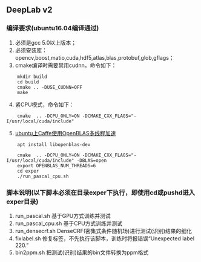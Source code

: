 ## DeepLab v2

### 编译要求(ubuntu16.04编译通过)
  1. 必须是gcc 5.0以上版本；
  2. 必须安装库：opencv,boost,matio,cuda,hdf5,atlas,blas,protobuf,glob,gflags；
  3. cmake编译时需要禁用cudnn，命令如下：
```
    mkdir build
    cd build
    cmake .. -DUSE_CUDNN=OFF
    make
```
  4. 紧CPU模式，命令如下：
```
    cmake  .. -DCPU_ONLY=ON -DCMAKE_CXX_FLAGS="-I/usr/local/cuda/include"
```
  5. [ubuntu上Caffe使用OpenBLAS多线程加速](http://blog.csdn.net/u013983674/article/details/71479849)
```
    apt install libopenblas-dev
    
    cmake  .. -DCPU_ONLY=ON -DCMAKE_CXX_FLAGS="-I/usr/local/cuda/include" -DBLAS=open
    export OPENBLAS_NUM_THREADS=6
    cd exper
    ./run_pascal_cpu.sh
```

### 脚本说明(以下脚本必须在目录exper下执行，即使用cd或pushd进入exper目录)
  1. run_pascal.sh 基于GPU方式训练并测试
  2. run_pascal_cpu.sh 基于CPU方式训练并测试
  3. run_densecrf.sh DenseCRF(密集式条件随机场)进行测试(识别)结果的细化
  4. fixlabel.sh 修复标签，不先执行该脚本，训练时将报错误“Unexpected label 220.”
  5. bin2ppm.sh 把测试(识别)结果的bin文件转换为ppm格式

